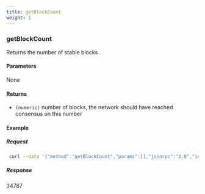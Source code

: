 ```yaml
---
title: getBlockCount
weight: 1
---
```


### getBlockCount
Returns the number of stable blocks .

#### Parameters
None

#### Returns
- `(numeric)` number of blocks, the network should have reached consensus on this number

#### Example

##### Request
```bash
 curl --data '{"method":"getBlockCount","params":[],"jsonrpc":"2.0","id":1}' -s -k -u "rpcuser:rpcpass"  -H 'Content-Type: application/json' http://127.0.0.1:18131 |jq .
```

##### Response
34787

